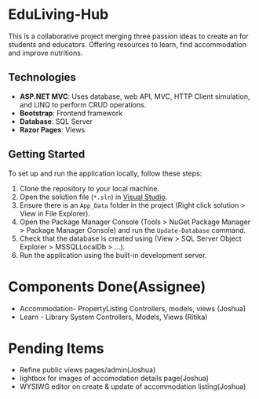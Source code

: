 # EduLiving-Hub

This is a collaborative project merging three passion ideas to create an for students and educators. Offering resources to learn, find accommodation and improve nutritions.

## Technologies

- **ASP.NET MVC**: Uses database, web API, MVC, HTTP Client simulation, and LINQ to perform CRUD operations.
- **Bootstrap**: Frontend framework
- **Database**: SQL Server
- **Razor Pages**: Views

## Getting Started

To set up and run the application locally, follow these steps:

1. Clone the repository to your local machine.
2. Open the solution file (`*.sln`) in [Visual Studio](./EduHubLiving.sln).
3. Ensure there is an `App_Data` folder in the project (Right click solution > View in File Explorer).
4. Open the Package Manager Console (Tools > NuGet Package Manager > Package Manager Console) and run the `Update-Database` command.
5. Check that the database is created using (View > SQL Server Object Explorer > MSSQLLocalDb > ...).
6. Run the application using the built-in development server.

# Components Done(Assignee)

- Accommodation- PropertyListing Controllers, models, views (Joshua)
- Learn - Library System Controllers, Models, Views (Ritika)

# Pending Items

- Refine public views pages/admin(Joshua)
- lightbox for images of accomodation details page(Joshua)
- WYSIWG editor on create & update of accommodation listing(Joshua)
